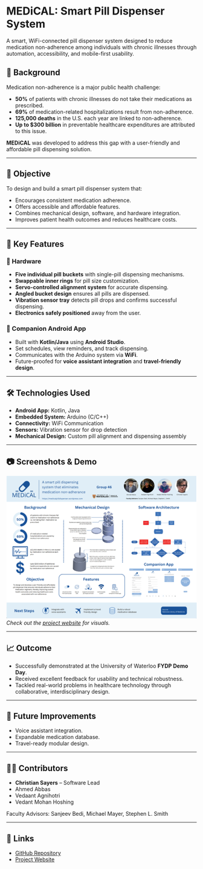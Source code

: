 # MEDiCAL: Smart Pill Dispenser System

A smart, WiFi-connected pill dispenser system designed to reduce medication non-adherence among individuals with chronic illnesses through automation, accessibility, and mobile-first usability.

## 📌 Background

Medication non-adherence is a major public health challenge:

- **50%** of patients with chronic illnesses do not take their medications as prescribed.
- **69%** of medication-related hospitalizations result from non-adherence.
- **125,000 deaths** in the U.S. each year are linked to non-adherence.
- **Up to $300 billion** in preventable healthcare expenditures are attributed to this issue.

**MEDiCAL** was developed to address this gap with a user-friendly and affordable pill dispensing solution.

---

## 🎯 Objective

To design and build a smart pill dispenser system that:
- Encourages consistent medication adherence.
- Offers accessible and affordable features.
- Combines mechanical design, software, and hardware integration.
- Improves patient health outcomes and reduces healthcare costs.

---

## 🧠 Key Features

### 💊 Hardware
- **Five individual pill buckets** with single-pill dispensing mechanisms.
- **Swappable inner rings** for pill size customization.
- **Servo-controlled alignment system** for accurate dispensing.
- **Angled bucket design** ensures all pills are dispensed.
- **Vibration sensor tray** detects pill drops and confirms successful dispensing.
- **Electronics safely positioned** away from the user.

### 📱 Companion Android App
- Built with **Kotlin/Java** using **Android Studio**.
- Set schedules, view reminders, and track dispensing.
- Communicates with the Arduino system via **WiFi**.
- Future-proofed for **voice assistant integration** and **travel-friendly design**.

---

## 🛠️ Technologies Used

- **Android App:** Kotlin, Java
- **Embedded System:** Arduino (C/C++)
- **Connectivity:** WiFi Communication
- **Sensors:** Vibration sensor for drop detection
- **Mechanical Design:** Custom pill alignment and dispensing assembly

---

## 📷 Screenshots & Demo

![Alt text](demo/poster.png)
_Check out the [project website](https://medicalpilldispenser.wordpress.com/) for visuals._

---

## 📈 Outcome

- Successfully demonstrated at the University of Waterloo **FYDP Demo Day**.
- Received excellent feedback for usability and technical robustness.
- Tackled real-world problems in healthcare technology through collaborative, interdisciplinary design.

---

## 🚀 Future Improvements

- Voice assistant integration.
- Expandable medication database.
- Travel-ready modular design.

---

## 👨‍💻 Contributors

- **Christian Sayers** – Software Lead  
- Ahmed Abbas  
- Vedaant Agnihotri  
- Vedant Mohan Hoshing

Faculty Advisors: Sanjeev Bedi, Michael Mayer, Stephen L. Smith

---

## 🔗 Links

- [GitHub Repository](https://github.com/christian-sayers/MEDiCAL-android-app)
- [Project Website](https://medicalpilldispenser.wordpress.com/)



